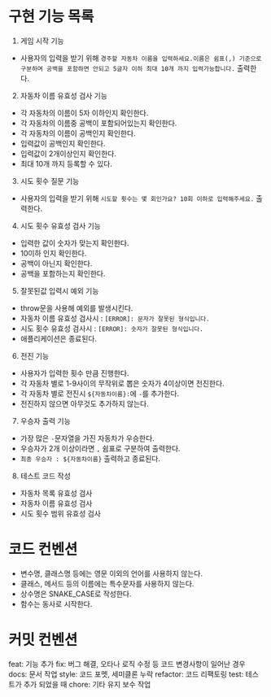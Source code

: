 # 구현 기능 목록

1. 게임 시작 기능

- 사용자의 입력을 받기 위해 `경주할 자동차 이름을 입력하세요.이름은 쉼표(,) 기준으로 구분하며 공백을 포함하면 안되고 5글자 이하 최대 10개 까지 입력가능합니다.` 출력한다.

2. 자동차 이름 유효성 검사 기능

- 각 자동차의 이름이 5자 이하인지 확인한다.
- 각 자동차의 이름중 공백이 포함되어있는지 확인한다.
- 각 자동차의 이름이 공백인지 확인한다.
- 입력값이 공백인지 확인한다.
- 입력값이 2개이상인지 확인한다.
- 최대 10개 까지 등록할 수 있다.

3. 시도 횟수 질문 기능

- 사용자의 입력을 받기 위해 `시도할 횟수는 몇 회인가요? 10회 이하로 입력해주세요.` 출력한다.

4. 시도 횟수 유효성 검사 기능

- 입력한 값이 숫자가 맞는지 확인한다.
- 10이하 인지 확인한다.
- 공백이 아닌지 확인한다.
- 공백을 포함하는지 확인한다.

5. 잘못된값 입력시 예외 기능

- throw문을 사용해 예외를 발생시킨다.
- 자동차 이름 유효성 검사시 : `[ERROR]: 문자가 잘못된 형식입니다.`
- 시도 횟수 유효성 검사시 : `[ERROR]: 숫자가 잘못된 형식입니다.`
- 애플리케이션은 종료된다.

6. 전진 기능

- 사용자가 입력한 횟수 만큼 진행한다.
- 각 자동차 별로 1-9사이의 무작위로 뽑은 숫자가 4이상이면 전진한다.
- 각 자동차 별로 전진시 `${자동차이름}:`에 `-`를 추가한다.
- 전진하지 않으면 아무것도 추가하지 않는다.

7. 우승자 출력 기능

- 가장 많은 `-`문자열을 가진 자동차가 우승한다.
- 우승자가 2개 이상이라면 `,` 쉼표로 구분하여 출력한다.
- `최종 우승자 : ${자동차이름}` 출력하고 종료된다.

8. 테스트 코드 작성
- 자동차 목록 유효성 검사
- 자동차 이름 유효성 검사
- 시도 횟수 범위 유효성 검사
# 코드 컨벤션

- 변수명, 클래스명 등에는 영문 이외의 언어를 사용하지 않는다.
- 클래스, 메서드 등의 이름에는 특수문자를 사용하지 않는다.
- 상수명은 SNAKE_CASE로 작성한다.
- 함수는 동사로 시작한다.

# 커밋 컨벤션

feat: 기능 추가
fix: 버그 해결, 오타나 로직 수정 등 코드 변경사항이 일어난 경우
docs: 문서 작업
style: 코드 포멧, 세미클론 누락
refactor: 코드 리팩토링
test: 테스트가 추가 되었을 때
chore: 기타 유지 보수 작업
